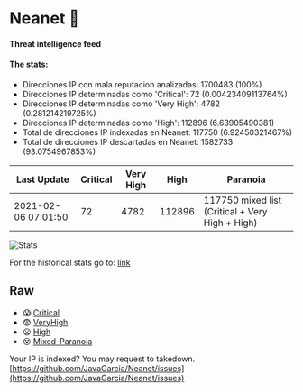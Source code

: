 # Neanet :hocho:
#### Threat intelligence feed
#### The stats:

- Direcciones IP con mala reputacion analizadas: 1700483 (100%)
- Direcciones IP determinadas como 'Critical':  72 (0.00423409113764%)
- Direcciones IP determinadas como 'Very High':  4782 (0.281214219725%)
- Direcciones IP determinadas como 'High':  112896 (6.63905490381)
- Total de direcciones IP indexadas en Neanet:  117750 (6.92450321467%)
- Total de direcciones IP descartadas en Neanet:  1582733 (93.0754967853%)

| Last Update | Critical | Very High | High | Paranoia |
| --- | --- | --- | --- | --- |
| 2021-02-06 07:01:50 | 72 | 4782 | 112896 | 117750 mixed list (Critical + Very High + High)|

![Stats](https://docs.google.com/spreadsheets/d/e/2PACX-1vSnaNMIXVabIpDJjufMlzH7poXnshF3mgd8Is1g9ytUEzVsP5my4Trn8f-xkoLLQ38xpL3HtmUexLo6/pubchart?oid=501124687&format=image)

For the historical stats go to: [link](/stats.csv)
## Raw
- :scream: [Critical](https://raw.githubusercontent.com/JavaGarcia/Neanet/master/blacklists/neanet_critical.txt)
- :fearful: [VeryHigh](https://raw.githubusercontent.com/JavaGarcia/Neanet/master/blacklists/neanet_veryHigh.txtt)
- :frowning: [High](https://raw.githubusercontent.com/JavaGarcia/Neanet/master/blacklists/neanet_high.txt)
- :dizzy_face: [Mixed-Paranoia](https://raw.githubusercontent.com/JavaGarcia/Neanet/master/blacklists/neanet_all.txt)


Your IP is indexed? You may request to takedown. [https://github.com/JavaGarcia/Neanet/issues](https://github.com/JavaGarcia/Neanet/issues)





























































































































































































































































































































































































































































































































































































































































































































































































































































































































































































































































































































































































































































































































































































































































































































































































































































































































































































































































































































































































































































































































































































































































































































































































































































































































































































































































































































































































































































































































































































































































































































































































































































































































































































































































































































































































































































































































































































































































































































































































































































































































































